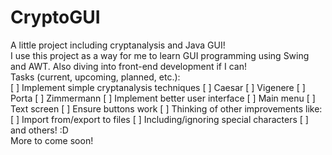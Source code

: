 # CryptoGUI
A little project including cryptanalysis and Java GUI!
<br>
I use this project as a way for me to learn GUI programming using Swing and AWT. Also diving into front-end development if I can!
<br>
Tasks (current, upcoming, planned, etc.):<br>
[ ] Implement simple cryptanalysis techniques
  [ ] Caesar
  [ ] Vigenere
  [ ] Porta
  [ ] Zimmermann
[ ] Implement better user interface
  [ ] Main menu
  [ ] Text screen
  [ ] Ensure buttons work
[ ] Thinking of other improvements like:
  [ ] Import from/export to files
  [ ] Including/ignoring special characters
  [ ] and others! :D
<br>
More to come soon!
